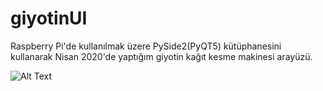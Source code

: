 # giyotinUI
Raspberry Pi'de kullanılmak üzere PySide2(PyQT5) kütüphanesini kullanarak Nisan 2020'de yaptığım giyotin kağıt kesme makinesi arayüzü.

![Alt Text](https://kozmoonot.com/githubImgs/giyotin.gif)
